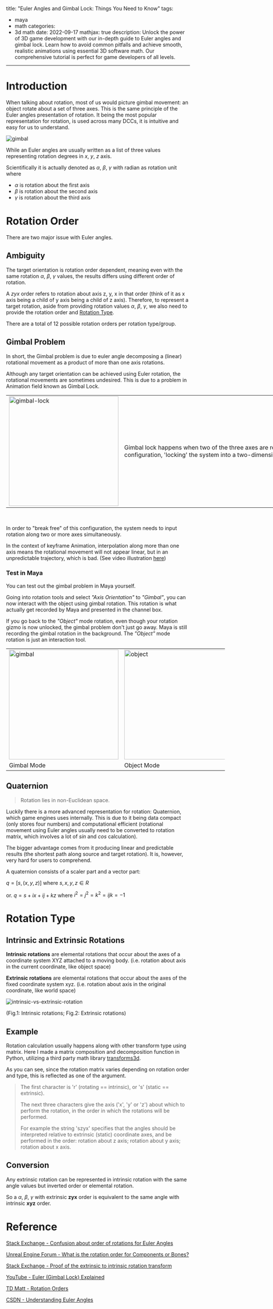 title: "Euler Angles and Gimbal Lock: Things You Need to Know"
tags:
  - maya
  - math
categories:
  - 3d math
date: 2022-09-17
mathjax: true
description: Unlock the power of 3D game development with our in-depth guide to Euler angles and gimbal lock. Learn how to avoid common pitfalls and achieve smooth, realistic animations using essential 3D software math. Our comprehensive tutorial is perfect for game developers of all levels.
---

# Introduction

When talking about rotation, most of us would picture gimbal movement: an object
rotate about a set of three axes. This is the same principle of the Euler angles
presentation of rotation. It being the most popular representation for rotation,
is used across many DCCs, it is intuitive and easy for us to understand. 

![gimbal](https://upload.wikimedia.org/wikipedia/commons/thumb/d/d5/Gyroscope_operation.gif/220px-Gyroscope_operation.gif)

While an Euler angles are usually written as a list of three values representing
rotation degrees in _x_, _y_, _z_ axis. 

Scientifically it is actually denoted as
$\alpha$, $\beta$, $\gamma$ with radian as rotation unit where

- $\alpha$ is rotation about the first axis
- $\beta$ is rotation about the second axis
- $\gamma$ is rotation about the third axis


# Rotation Order

There are two major issue with Euler angles.

## Ambiguity

The target orientation is rotation order dependent, meaning even with the 
same rotation $\alpha$, $\beta$, $\gamma$ values, 
the results differs using different order of rotation.

A _zyx_ order refers to rotation about axis z, y, x in that order (think
of it as x axis being a child of y axis being a child of z axis). 
Therefore, to represent a target rotation, aside from providing rotation values
$\alpha$, $\beta$, $\gamma$, we also need to provide 
the rotation order and [Rotation Type](#rotation-type).

There are a total of 12 possible rotation orders per rotation type/group.

## Gimbal Problem

In short, the Gimbal problem is due to euler angle decomposing a (linear) rotational movement
as a product of more than one axis rotations.

Although any target orientation can be achieved using Euler rotation, the rotational
movements are sometimes undesired. This is due to a problem in Animation field known as
Gimbal Lock.

<table style="width: 900px">
  <tr>
    <td><img src="https://upload.wikimedia.org/wikipedia/commons/4/49/Gimbal_Lock_Plane.gif" alt="gimbal-lock" width="300px"></td>
    <td>Gimbal lock happens when two of the three axes are rotated to a parallel
configuration, 'locking' the system into a two-dimensional space.</td>
  </tr>
</table>

<br>

In order to "break free" of this configuration,
the system needs to input rotation along two or more axes simultaneously.

In the context of keyframe Animation, interpolation along more than one axis means the 
rotational movement will not appear linear, but in an unpredictable trajectory,
which is bad. (See video illustration [here](https://youtu.be/zc8b2Jo7mno?t=130))

### Test in Maya

You can test out the gimbal problem in Maya yourself.

Going into rotation tools and select _"Axis Orientation"_ to _"Gimbal"_, you can
now interact with the object using gimbal rotation. This rotation is what
actually get recorded by Maya and presented in the channel box.

If you go back to the _"Object"_ mode rotation, even though your rotation gizmo is
now unlocked, the gimbal problem don't just go away.
Maya is still recording the gimbal rotation in the background.
The _"Object"_ mode rotation is just an interaction tool.

<table style="width: 600px">
  <tr>
    <td><img src="https://i.imgur.com/wVrvepx.png" alt="gimbal" width="300px"></td>
    <td><img src="https://i.imgur.com/jiUWIWa.png" alt="object" width="300px"></td>
  </tr>
  <tr>
    <td>Gimbal Mode</td>
    <td>Object Mode</td>
  </tr>
</table>


## Quaternion

> Rotation lies in non-Euclidean space.

Luckily there is a more advanced representation for rotation: Quaternion, which
game engines uses internally. This is due to it being data compact (only stores four numbers) and
computational efficient (rotational movement using Euler angles usually need to be converted to rotation
matrix, which involves a lot of _sin_ and _cos_ calculation).

The bigger advantage comes from it
producing linear and predictable results (the shortest path along source and
target rotation). It is, however, very hard for users to comprehend.

A quaternion consists of a scaler part and a vector part:

  $q = [s, (x, y, z)]$ where $s, x, y, z \in R$

  or.
  $q = s + ix + ij + kz$ where $i^2 = j^2 = k^2 = ijk = -1$


# Rotation Type   

## Intrinsic and Extrinsic Rotations

**Intrinsic rotations** are elemental rotations that occur about the axes of 
a coordinate system XYZ attached to a moving body. (i.e. rotation about axis
in the current coordinate, like object space)

**Extrinsic rotations** are elemental rotations that occur 
about the axes of the fixed coordinate system xyz. (i.e. rotation about axis
in the original coordinate, like world space)

![intrinsic-vs-extrinsic-rotation](https://img-blog.csdnimg.cn/fbc97c759b134aa3b87b1d3fa6bbc567.png?x-oss-process=image/watermark,type_ZHJvaWRzYW5zZmFsbGJhY2s,shadow_50,text_Q1NETiBASGVyZW5lXw==,size_20,color_FFFFFF,t_70,g_se,x_16)

(Fig.1: Intrinsic rotations; Fig.2: Extrinsic rotations)

## Example

Rotation calculation usually happens along with other transform type using matrix.
Here I made a matrix composition and decomposition function in Python, utilizing
a third party math library [transforms3d](http://matthew-brett.github.io/transforms3d/index.html).

As you can see, since the rotation matrix varies depending on rotation order and type,
this is reflected as one of the argument. 

<script src="https://gist.github.com/leixingyu/7496f9981c699a61ccf605c672898f9d.js"></script>

> The first character is 'r' (rotating == intrinsic), 
> or 's' (static == extrinsic).
> 
> The next three characters give the axis ('x', 'y' or 'z')
> about which to perform the rotation, 
> in the order in which the rotations will be performed.
> 
> For example the string 'szyx' specifies that the angles should be interpreted
> relative to extrinsic (static) coordinate axes, and be performed in the order:
> rotation about z axis; rotation about y axis; rotation about x axis.

## Conversion

Any extrinsic rotation can be represented in intrinsic rotation with the same
angle values but inverted order or elemental rotation.

So a $\alpha$, $\beta$, $\gamma$ with extrinsic __zyx__ order is equivalent to
the same angle with intrinsic __xyz__ order.

# Reference

[Stack Exchange - Confusion about order of rotations for Euler Angles](https://math.stackexchange.com/questions/2943074/)

[Unreal Engine Forum - What is the rotation order for Components or Bones?](https://forums.unrealengine.com/t/what-is-the-rotation-order-for-components-or-bones/286910/5)

[Stack Exchange - Proof of the extrinsic to intrinsic rotation transform](https://math.stackexchange.com/questions/1137745)

[YouTube - Euler (Gimbal Lock) Explained](https://youtu.be/zc8b2Jo7mno)

[TD Matt - Rotation Orders](http://td-matt.blogspot.com/2010/11/rotation-orders.html)

[CSDN - Understanding Euler Angles](https://blog.csdn.net/weixin_42165913/article/details/120167295)
